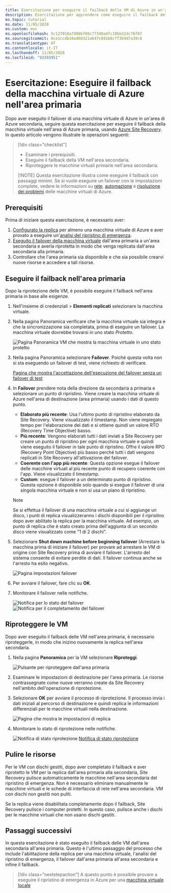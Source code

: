 ```yaml
---
title: Esercitazione per eseguire il failback delle VM di Azure in un'area primaria durante il ripristino di emergenza con il servizio Azure Site Recovery.
description: Esercitazione per apprendere come eseguire il failback delle VM di Azure in un'area primaria con Azure Site Recovery.
ms.topic: tutorial
ms.date: 11/05/2020
ms.custom: mvc
ms.openlocfilehash: 5c127010a7988bf08c77340a4fc10bb32dc76f87
ms.sourcegitcommit: 0ce1ccdb34ad60321a647c691b0cff3b9d7a39c8
ms.translationtype: HT
ms.contentlocale: it-IT
ms.lasthandoff: 11/05/2020
ms.locfileid: "93393951"
---
```

# <a name="tutorial-fail-back-azure-vm-to-the-primary-region"></a>Esercitazione: Eseguire il failback della macchina virtuale di Azure nell'area primaria

Dopo aver eseguito il failover di una macchina virtuale di Azure in un'area di Azure secondaria, seguire questa esercitazione per eseguire il failback della macchina virtuale nell'area di Azure primaria, usando [Azure Site Recovery](site-recovery-overview.md).  In questo articolo vengono illustrate le operazioni seguenti:

> [!div class="checklist"]
> 
> * Esaminare i prerequisiti.
> * Eseguire il failback della VM nell'area secondaria.
> * Riproteggere le macchine virtuali primarie nell'area secondaria.
> 
> [!NOTE]
> Questa esercitazione illustra come eseguire il failback con passaggi minimi. Se si vuole eseguire un failover con le impostazioni complete, vedere le informazioni su [rete](azure-to-azure-about-networking.md), [automazione](azure-to-azure-powershell.md) e [risoluzione dei problemi](azure-to-azure-troubleshoot-errors.md) delle macchine virtuali di Azure.



## <a name="prerequisites"></a>Prerequisiti

Prima di iniziare questa esercitazione, è necessario aver:

1. [Configurato la replica](azure-to-azure-tutorial-enable-replication.md) per almeno una macchina virtuale di Azure e aver provato a eseguire un'[analisi del ripristino di emergenza](azure-to-azure-tutorial-dr-drill.md).
2. [Eseguito il failover della macchina virtuale](azure-to-azure-tutorial-failover-failback.md) dall'area primaria a un'area secondaria e averla riprotetta in modo che venga replicata dall'area secondaria alla primaria. 
3. Controllare che l'area primaria sia disponibile e che sia possibile crearvi nuove risorse e accedere a tali risorse.

## <a name="fail-back-to-the-primary-region"></a>Eseguire il failback nell'area primaria

Dopo la riprotezione delle VM, è possibile eseguire il failback nell'area primaria in base alle esigenze.

1. Nell'insieme di credenziali > **Elementi replicati** selezionare la macchina virtuale.

2. Nella pagina Panoramica verificare che la macchina virtuale sia integra e che la sincronizzazione sia completata, prima di eseguire un failover. La macchina virtuale dovrebbe trovarsi in uno stato *Protetto*.

    ![Pagina Panoramica VM che mostra la macchina virtuale in uno stato protetto](./media/azure-to-azure-tutorial-failback/protected-state.png)

3. Nella pagina Panoramica selezionare **Failover**. Poiché questa volta non si sta eseguendo un failover di test, viene richiesto di verificare.

    [Pagina che mostra l'accettazione dell'esecuzione del failover senza un failover di test](./media/azure-to-azure-tutorial-failback/no-test.png)

4. In **Failover** prendere nota della direzione da secondaria a primaria e selezionare un punto di ripristino. Viene creare la macchina virtuale di Azure nell'area di destinazione (area primaria) usando i dati di questo punto.
   - **Elaborato più recente**: Usa l'ultimo punto di ripristino elaborato da Site Recovery. Viene visualizzato il timestamp. Non viene impiegato tempo per l'elaborazione dei dati e si ottiene quindi un valore RTO (Recovery Time Objective) basso.
   -  **Più recente**: Vengono elaborati tutti i dati inviati a Site Recovery per creare un punto di ripristino per ogni macchina virtuale e quindi viene eseguito il failover in tale punto di ripristino. Offre il valore RPO (Recovery Point Objective) più basso perché tutti i dati vengono replicati in Site Recovery all'attivazione del failover.
   - **Coerente con l'app più recente**: Questa opzione esegue il failover delle macchine virtuali al più recente punto di recupero coerente con l'app. Viene visualizzato il timestamp.
   - **Custom**: esegue il failover a un determinato punto di ripristino. Questa opzione è disponibile solo quando si esegue il failover di una singola macchina virtuale e non si usa un piano di ripristino.

    > [!NOTE]
    > Se si effettua il failover di una macchina virtuale a cui si aggiunge un disco, i punti di replica visualizzeranno i dischi disponibili per il ripristino dopo aver abilitato la replica per la macchina virtuale. Ad esempio, un punto di replica che è stato creato prima dell'aggiunta di un secondo disco viene visualizzato come "1 di 2 dischi".

4. Selezionare **Shut down machine before beginning failover** (Arrestare la macchina prima di iniziare il failover) per provare ad arrestare le VM di origine con Site Recovery prima di avviare il failover. L'arresto del sistema consente di evitare perdite di dati. Il failover continua anche se l'arresto ha esito negativo. 

    ![Pagina impostazioni failover](./media/azure-to-azure-tutorial-failback/failover.png)    

3. Per avviare il failover, fare clic su **OK**.
4. Monitorare il failover nelle notifiche.

    ![Notifica per lo stato del failover](./media/azure-to-azure-tutorial-failback/notification-progress.png)  
    ![Notifica per il completamento del failover](./media/azure-to-azure-tutorial-failback/notification-success.png)   

## <a name="reprotect-vms"></a>Riproteggere le VM

Dopo aver eseguito il failback delle VM nell'area primaria, è necessario riproteggerle, in modo che inizino nuovamente la replica nell'area secondaria.

1. Nella pagina **Panoramica** per la VM selezionare **Riproteggi**.

    ![Pulsante per riproteggere dall'area primaria](./media/azure-to-azure-tutorial-failback/reprotect.png)  

2. Esaminare le impostazioni di destinazione per l'area primaria. Le risorse contrassegnate come nuove verranno create da Site Recovery nell'ambito dell'operazione di riprotezione.
3. Selezionare **OK** per avviare il processo di riprotezione. Il processo invia i dati iniziali al percorso di destinazione e quindi replica le informazioni differenziali per le macchine virtuali nella destinazione.

     ![Pagina che mostra le impostazioni di replica](./media/azure-to-azure-tutorial-failback/replication-settings.png) 

4. Monitorare lo stato di riprotezione nelle notifiche. 

    ![Notifica di stato riprotezione](./media/azure-to-azure-tutorial-failback/notification-reprotect-start.png) [Notifica di stato riprotezione](./media/azure-to-azure-tutorial-failback/notification-reprotect-finish.png)
    
  

## <a name="clean-up-resources"></a>Pulire le risorse

Per le VM con dischi gestiti, dopo aver completato il failback e aver riprotetto le VM per la replica dall'area primaria alla secondaria, Site Recovery pulisce automaticamente le macchine nell'area secondaria del ripristino di emergenza. Non è necessario eliminare manualmente le macchine virtuali e le schede di interfaccia di rete nell'area secondaria. VM con dischi non gestiti non puliti.

Se la replica viene disabilitata completamente dopo il failback, Site Recovery pulisce i computer protetti. In questo caso, pulisce anche i dischi per le macchine virtuali che non usano dischi gestiti. 
 
## <a name="next-steps"></a>Passaggi successivi

In questa esercitazione è stato eseguito il failback delle VM dall'area secondaria all'area primaria. Questo è l'ultimo passaggio del processo che include l'abilitazione della replica per una macchina virtuale, l'analisi del ripristino di emergenza, il failover dall'area primaria all'area secondaria e infine il failback.

> [!div class="nextstepaction"]
> A questo punto è possibile provare a eseguire il ripristino di emergenza in Azure per una [macchina virtuale locale](vmware-azure-tutorial-prepare-on-premises.md)

